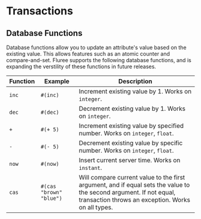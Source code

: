 
# Transactions

## Database Functions

Database functions allow you to update an attribute's value based on the existing value. This allows features such as an atomic counter and compare-and-set. Fluree supports the following database functions, and is expanding the verstility of these functions in future releases.

Function | Example | Description
-- | -- | -- 
`inc` | `#(inc)` |  Increment existing value by 1. Works on `integer`.
`dec` | `#(dec)` | Decrement existing value by 1. Works on `integer`.
`+` | `#(+ 5)` | Increment existing value by specified number. Works on `integer`, `float`.
`-` | `#(- 5)`| Decrement existing value by specific number. Works on `integer`, `float`.
`now` | `#(now)` | Insert current server time. Works on `instant`.
`cas` | `#(cas "brown" "blue")` | Will compare current value to the first argument, and if equal sets the value to the second argument. If not equal, transaction throws an exception. Works on all types.

